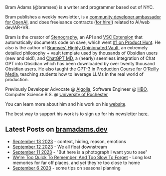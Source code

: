 Bram Adams (@bramses) is a writer and programmer based out of NYC. 

Bram publishes a weekly newsletter, is a [community developer ambassador for OpenAI](https://platform.openai.com/ambassadors), and does freeleance contracts ([for hire!](https://www.bramadams.dev/consulting/)) related to AI/web dev/AR+VR. 

Bram is the creator of [Stenography](https://stenography.dev), an API and [VSC Extension](https://marketplace.visualstudio.com/items?itemName=Stenography.stenography) that automatically documents code on save, which went [#1 on Product Hunt](https://www.producthunt.com/products/stenography#stenography). He also is the author of [Bramses' Highly Opinionated Vault](https://github.com/bramses/bramses-highly-opinionated-vault-2023), an extremely detailed philosophy + vault template used by thousands of Obsidian users (new and old!), and [ChatGPT MD](https://github.com/bramses/chatgpt-md), a (nearly) seemless integration of Chat GPT into Obsidian which has been downloaded by over twenty thousand Obsidian users. He also taught the [GPT-3 in Production Course for O'Reilly Media](https://www.oreilly.com/live-events/gpt-3-in-production/0636920065944/0636920071443/), teaching students how to leverage LLMs in the real world of production.

Previously Developer Advocate @ [Algolia](https://www.algolia.com/), Software Engineer @ [HBO](https://www.hbo.com/), Computer Science B.S. @ [University of Rochester](https://rochester.edu/)

You can learn more about him and his work on his [website](https://www.bramadams.dev/about/). 

The best way to support his work is to sign up for his newsletter [here](https://www.bramadams.dev/#/portal/).


## Latest Posts on [bramadams.dev](https://www.bramadams.dev/)

<!--START_SECTION:feed-->
* [September 13 2023](https:&#x2F;&#x2F;www.bramadams.dev&#x2F;september-13&#x2F;) - context, hiding, reason, emotions
* [September 12 2023](https:&#x2F;&#x2F;www.bramadams.dev&#x2F;september-12-2023&#x2F;) - We all float downstream
* [September 11 2023](https:&#x2F;&#x2F;www.bramadams.dev&#x2F;september-11-2023&#x2F;) - &quot;But here is a photograph I want you to see&quot;
* [We&#39;re Too Quick To Remember, And Too Slow To Forget](https:&#x2F;&#x2F;www.bramadams.dev&#x2F;202309110013&#x2F;) - Long lost memories for far off places, and yet they&#39;re too close to home
* [September 6 2023](https:&#x2F;&#x2F;www.bramadams.dev&#x2F;september-6-2023&#x2F;) - some tips on seasonal planning
<!--END_SECTION:feed-->
